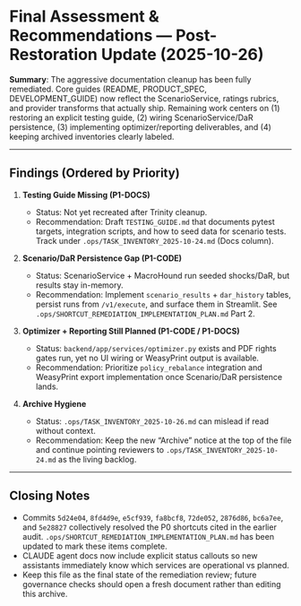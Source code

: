 # Final Assessment & Recommendations — Post-Restoration Update (2025-10-26)

**Summary**: The aggressive documentation cleanup has been fully remediated. Core guides (README, PRODUCT_SPEC, DEVELOPMENT_GUIDE) now reflect the ScenarioService, ratings rubrics, and provider transforms that actually ship. Remaining work centers on (1) restoring an explicit testing guide, (2) wiring ScenarioService/DaR persistence, (3) implementing optimizer/reporting deliverables, and (4) keeping archived inventories clearly labeled.

---

## Findings (Ordered by Priority)

1. **Testing Guide Missing (P1-DOCS)**  
   - Status: Not yet recreated after Trinity cleanup.  
   - Recommendation: Draft `TESTING_GUIDE.md` that documents pytest targets, integration scripts, and how to seed data for scenario tests. Track under `.ops/TASK_INVENTORY_2025-10-24.md` (Docs column).

2. **Scenario/DaR Persistence Gap (P1-CODE)**  
   - Status: ScenarioService + MacroHound run seeded shocks/DaR, but results stay in-memory.  
   - Recommendation: Implement `scenario_results` + `dar_history` tables, persist runs from `/v1/execute`, and surface them in Streamlit. See `.ops/SHORTCUT_REMEDIATION_IMPLEMENTATION_PLAN.md` Part 2.

3. **Optimizer + Reporting Still Planned (P1-CODE / P1-DOCS)**  
   - Status: `backend/app/services/optimizer.py` exists and PDF rights gates run, yet no UI wiring or WeasyPrint output is available.  
   - Recommendation: Prioritize `policy_rebalance` integration and WeasyPrint export implementation once Scenario/DaR persistence lands.

4. **Archive Hygiene**  
   - Status: `.ops/TASK_INVENTORY_2025-10-26.md` can mislead if read without context.  
   - Recommendation: Keep the new “Archive” notice at the top of the file and continue pointing reviewers to `.ops/TASK_INVENTORY_2025-10-24.md` as the living backlog.

---

## Closing Notes

- Commits `5d24e04`, `8fd4d9e`, `e5cf939`, `fa8bcf8`, `72de052`, `2876d86`, `bc6a7ee`, and `5e28827` collectively resolved the P0 shortcuts cited in the earlier audit. `.ops/SHORTCUT_REMEDIATION_IMPLEMENTATION_PLAN.md` has been updated to mark these items complete.
- CLAUDE agent docs now include explicit status callouts so new assistants immediately know which services are operational vs planned.
- Keep this file as the final state of the remediation review; future governance checks should open a fresh document rather than editing this archive.
